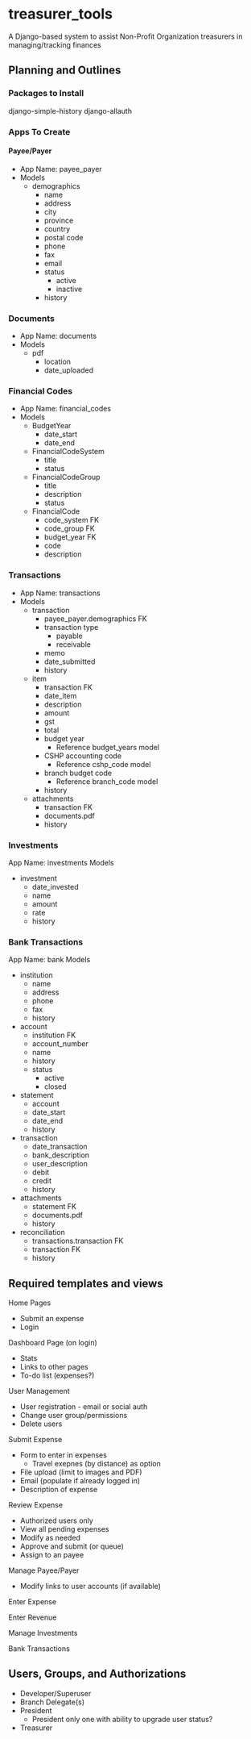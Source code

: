 # treasurer_tools
A Django-based system to assist Non-Profit Organization treasurers in managing/tracking finances

## Planning and Outlines
### Packages to Install
django-simple-history
django-allauth

### Apps To Create
#### Payee/Payer
- App Name: payee_payer
- Models
  - demographics
    - name
	- address
	- city
	- province
	- country 
	- postal code
	- phone
	- fax
	- email
	- status
	  - active
	  - inactive
	- history

### Documents
- App Name: documents
- Models
  - pdf
	- location
	- date_uploaded
		
### Financial Codes
- App Name: financial_codes
- Models
  - BudgetYear
	- date_start
	- date_end
  - FinancialCodeSystem
    - title
	- status
  - FinancialCodeGroup
    - title
	- description
	- status
  - FinancialCode
    - code_system FK
	- code_group FK
	- budget_year FK
	- code
	- description

### Transactions
- App Name: transactions
- Models
  - transaction
	- payee_payer.demographics FK
	- transaction type
	  - payable
	  - receivable
	- memo
	- date_submitted
	- history
  - item
	- transaction FK
	- date_item
	- description
	- amount
	- gst
	- total
	- budget year
	  - Reference budget_years model
	- CSHP accounting code
	  - Reference cshp_code model
	- branch budget code
	  - Reference branch_code model
	- history
  - attachments
	- transaction FK
	- documents.pdf
	- history

### Investments
App Name: investments
Models
  - investment
	- date_invested
	- name
	- amount
	- rate
	- history

### Bank Transactions
App Name: bank
Models
  - institution
	- name
	- address
	- phone
	- fax
	- history
  - account
	- institution FK
	- account_number
	- name
	- history
	- status
	  - active
	  - closed
  - statement
	- account
	- date_start
	- date_end
	- history
  - transaction
	- date_transaction
	- bank_description
	- user_description
	- debit
	- credit
	- history
  - attachments
	- statement FK
	- documents.pdf
	- history
  - reconciliation
	- transactions.transaction FK
	- transaction FK
	- history
	
## Required templates and views
Home Pages
- Submit an expense
- Login
	
Dashboard Page (on login)
- Stats
- Links to other pages
- To-do list (expenses?)

User Management
- User registration - email or social auth
- Change user group/permissions
- Delete users
	
Submit Expense
- Form to enter in expenses
  - Travel exepnes (by distance) as option
- File upload (limit to images and PDF)
- Email (populate if already logged in)
- Description of expense
	
Review Expense
- Authorized users only
- View all pending expenses
- Modify as needed
- Approve and submit (or queue)
- Assign to an payee
	
Manage Payee/Payer
- Modify links to user accounts (if available)
	
Enter Expense

Enter Revenue
	
Manage Investments

Bank Transactions

## Users, Groups, and Authorizations
- Developer/Superuser
- Branch Delegate(s)
- President
  - President only one with ability to upgrade user status?
- Treasurer